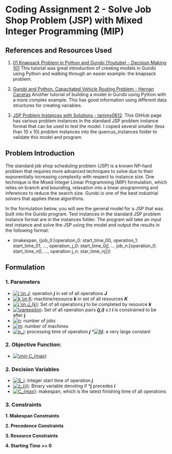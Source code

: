 # **Coding Assignment 2 - Solve Job Shop Problem (JSP) with Mixed Integer Programming (MIP)**

## **References and Resources Used**

1. [01 Knapsack Problem in Python and Gurobi (Youtube) - Decision Making 101](https://www.youtube.com/watch?v=t6_Dpq7L3YQ&list=PLjiMsqjDUvBj0Oz3hpzKEOsMScSi3Mp_u&index=1&pbjreload=101)  This tutorial was great introduction of creating models in Gurobi using Python and walking through an easier example: the knapsack problem.

2. [Gurobi and Python. Capacitated Vehicle Routing Problem - Hernan Caceras](https://www.youtube.com/watch?v=7_-Xuq2xKdc&pbjreload=101)  Another tutorial of building a model in Gurobi using Python with a more complex example.  This has good information using different data structures for creating variables.

3. [JSP Problem Instances with Solutions - tammy0612](https://github.com/tamy0612/JSPLIB).  This GitHub page has various problem instances in the standard JSP problem instance format that can be used to test the model.  I copied several smaller (less than 10 x 10) problem instances into the quercus_instances folder to validate this model and program.

## **Problem Introduction**

The standard job shop scheduling problem (JSP) is a known NP-hard problem that requires more advanced techniques to solve due to their exponentially increasing complexity with respect to instance size.  One technique is the Mixed Integer Linear Programming (MIP) formulation, which relies on branch and bounding, relaxation into a linear programming and inferences to reduce the search size.  Gurobi is one of the best industrial solvers that applies these algorithms.

In the formulation below, you will see the general model for a JSP that was built into the Gurobi program.  Test instances in the standard JSP problem instance format are in the instances folder.  The program will take an input test instance and solve the JSP using the model and output the results in the following format:

  * (makespan, {job_0:\[operation_0: start_time_00, operation_1: start_time_01, ..., operation_j_0: start_time_0j], ... job_n:\[operation_0: start_time_n0, ..., operation j_n: star_time_nj]})

## **Formulation**

### **1. Parameters**


* <a href="https://www.codecogs.com/eqnedit.php?latex=j&space;\in&space;J" target="_blank"><img src="https://latex.codecogs.com/gif.latex?j&space;\in&space;J" title="j \in J" /></a>: operation ***j*** in set of all operations ***J***
* <a href="https://www.codecogs.com/eqnedit.php?latex=k&space;\in&space;K" target="_blank"><img src="https://latex.codecogs.com/gif.latex?k&space;\in&space;K" title="k \in K" /></a>: machine/resource ***k*** in set of all resources ***K***
* <a href="https://www.codecogs.com/eqnedit.php?latex=j&space;\in&space;J_{k}" target="_blank"><img src="https://latex.codecogs.com/gif.latex?j&space;\in&space;J_{k}" title="j \in J_{k}" /></a>: Set of all operations ***j*** to be completed by resource ***k***
* <a href="https://www.codecogs.com/eqnedit.php?latex=\varepsilon" target="_blank"><img src="https://latex.codecogs.com/gif.latex?\varepsilon" title="\varepsilon" /></a>: Set of all operation pairs ***(j,i)*** s.t ***i*** is constrained to be after ***j***
* <a href="https://www.codecogs.com/eqnedit.php?latex=n" target="_blank"><img src="https://latex.codecogs.com/gif.latex?n" title="n" /></a>: number of jobs
* <a href="https://www.codecogs.com/eqnedit.php?latex=m" target="_blank"><img src="https://latex.codecogs.com/gif.latex?m" title="m" /></a>: number of machines
* <a href="https://www.codecogs.com/eqnedit.php?latex=p_j" target="_blank"><img src="https://latex.codecogs.com/gif.latex?p_j" title="p_j" /></a>: processing time of operation ***j***
*<a href="https://www.codecogs.com/eqnedit.php?latex=M" target="_blank"><img src="https://latex.codecogs.com/gif.latex?M" title="M" /></a>: a very large constant

### **2. Objective Function:**

* <a href="https://www.codecogs.com/eqnedit.php?latex=\min&space;C_{max}" target="_blank"><img src="https://latex.codecogs.com/gif.latex?\min&space;C_{max}" title="\min C_{max}" /></a>

### **2. Decision Variables**

* <a href="https://www.codecogs.com/eqnedit.php?latex=S_j" target="_blank"><img src="https://latex.codecogs.com/gif.latex?S_j" title="S_j" /></a>: Integer start time of operation ***j***
* <a href="https://www.codecogs.com/eqnedit.php?latex=z_{ji}" target="_blank"><img src="https://latex.codecogs.com/gif.latex?z_{ji}" title="z_{ji}" /></a>: Binary variable denoting if ***j** precedes ***i***
* <a href="https://www.codecogs.com/eqnedit.php?latex=C_{max}" target="_blank"><img src="https://latex.codecogs.com/gif.latex?C_{max}" title="C_{max}" /></a>: makespan, which is the latest finishing time of all operations

### **3. Constraints**

**1. Makespan Constraints**

**2. Precedence Constraints**

**3. Resource Constraints**

**4. Starting Time >= 0**
